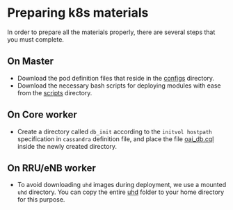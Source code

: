 # Preparing k8s materials

In order to prepare all the materials properly, there are several steps that you must complete.

## On Master
 - Download the pod definition files that reside in the [configs](./configs/) directory.
 - Download the necessary bash scripts for deploying modules with ease from the [scripts](./scripts/) directory.

## On Core worker
 - Create a directory called `db_init` according to the `initvol hostpath` specification in `cassandra` definition file, and place the file [oai_db.cql](./attach/oai_db.cql) inside the newly created directory.
## On RRU/eNB worker
 - To avoid downloading `uhd` images during deployment, we use a mounted `uhd` directory. You can copy the entire [uhd](./attach/uhd/) folder to your home directory for this purpose.
